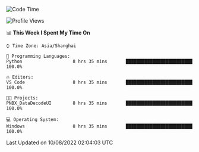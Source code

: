 <!--START_SECTION:waka-->
![Code Time](http://img.shields.io/badge/Code%20Time-192%20hrs%2011%20mins-blue)

![Profile Views](http://img.shields.io/badge/Profile%20Views-0-blue)

📊 **This Week I Spent My Time On** 

```text
⌚︎ Time Zone: Asia/Shanghai

💬 Programming Languages: 
Python                   8 hrs 35 mins       █████████████████████████   100.0%

🔥 Editors: 
VS Code                  8 hrs 35 mins       █████████████████████████   100.0%

🐱‍💻 Projects: 
PNBX_DataDecodeUI        8 hrs 35 mins       █████████████████████████   100.0%

💻 Operating System: 
Windows                  8 hrs 35 mins       █████████████████████████   100.0%

```


 Last Updated on 10/08/2022 02:04:03 UTC
<!--END_SECTION:waka-->
